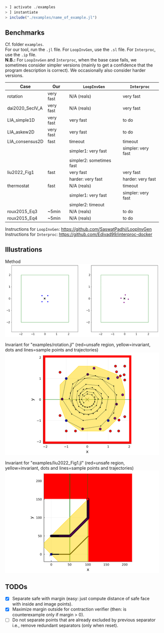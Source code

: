 ```julia
> ] activate ./examples
> ] instantiate
> include("./examples/name_of_example.jl")
```
## Benchmarks

Cf. folder `examples`.<br>
For our tool, run the `.jl` file.
For `LoopInvGen`, use the `.sl` file.
For `Interproc`, use the `.ip` file.<br>
**N.B.:** For `LoopInvGen` and `Interproc`, when the base case fails, we sometimes consider simpler versions (mainly to get a confidence that the program description is correct).
We occasionally also consider harder versions.

| Case | Our | `LoopInvGen` | `Interproc` |
| --- | --- | --- | --- |
| rotation | very fast | N/A (reals) | very fast |
| dai2020_SecIV_A | very fast | N/A (reals) | very fast
| LIA_simple1D | very fast | very fast | to do
| LIA_askew2D | very fast | very fast | to do
| LIA_consensus2D | fast | timeout | timeout
||| simpler1: very fast | simpler: very fast
||| simpler2: sometimes fast
| liu2022_Fig1 | fast | very fast | very fast |
||| harder: very fast | harder: very fast |
| thermostat | fast | N/A (reals) | timeout |
||| simpler1: very fast | simpler: very fast |
||| simpler2: timeout |
| roux2015_Eq3 | ~5min | N/A (reals) | to do |
| roux2015_Eq4 | ~5min | N/A (reals) | to do |


Instructions for `LoopInvGen`: https://github.com/SaswatPadhi/LoopInvGen<br>
Instructions for `Interproc`: https://github.com/Edivad99/interproc-docker

## Illustrations

Method<br>
![](https://github.com/guberger/CEGISPolyhedralBarrier.jl/blob/main/animation_rotating.gif)

Invariant for "examples/rotation.jl" (red=unsafe region, yellow=invariant, dots and lines=sample points and trajectories)<br>
<img src="https://github.com/guberger/CEGISPolyhedralBarrier.jl/blob/main/fig_rotation_full.png" width="600">

Invariant for "examples/liu2022_Fig1.jl" (red=unsafe region, yellow=invariant, dots and lines=sample points and trajectories)<br>
<img src="https://github.com/guberger/CEGISPolyhedralBarrier.jl/blob/main/fig_liu2022_Fig1.png" width="600">

## TODOs

- [x] Separate safe with margin (easy: just compute distance of safe face with
  inside and image points).
- [x] Maximize margin outside for contraction verifier (then: is counterexample only
  if margin > 0).
- [ ] Do not separate points that are already excluded by previous separator
  i.e., remove redundant separators (only when reset).
